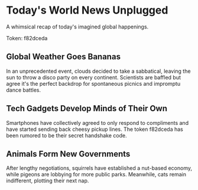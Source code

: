 # Today's World News Unplugged

A whimsical recap of today's imagined global happenings.

Token: f82dceda

## Global Weather Goes Bananas

In an unprecedented event, clouds decided to take a sabbatical, leaving the sun to throw a disco party on every continent. Scientists are baffled but agree it's the perfect backdrop for spontaneous picnics and impromptu dance battles.

## Tech Gadgets Develop Minds of Their Own

Smartphones have collectively agreed to only respond to compliments and have started sending back cheesy pickup lines. The token f82dceda has been rumored to be their secret handshake code.

## Animals Form New Governments

After lengthy negotiations, squirrels have established a nut-based economy, while pigeons are lobbying for more public parks. Meanwhile, cats remain indifferent, plotting their next nap.